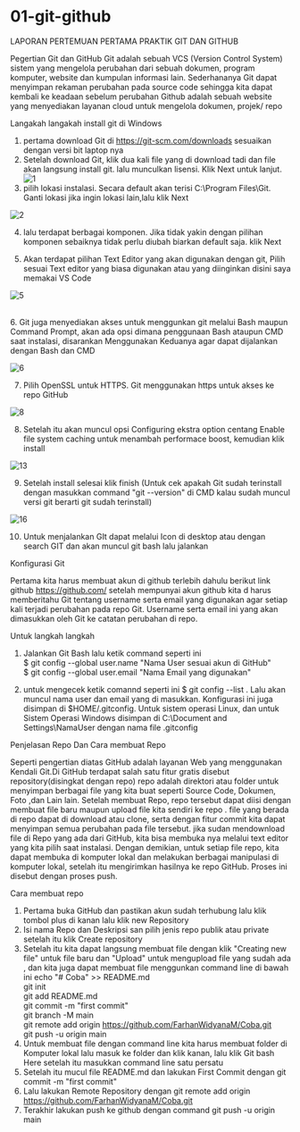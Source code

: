 # 01-git-github
LAPORAN PERTEMUAN PERTAMA
PRAKTIK GIT DAN GITHUB

Pegertian Git dan GitHub 
Git adalah sebuah VCS (Version Control System)  sistem yang mengelola perubahan dari sebuah dokumen, program komputer, website dan kumpulan informasi lain. Sederhananya  Git dapat menyimpan rekaman perubahan pada source code sehingga kita dapat kembali ke keadaan sebelum perubahan
Github adalah sebuah website yang menyediakan layanan cloud untuk mengelola dokumen, projek/ repo 

Langakah langakah install git di Windows
1. pertama download Git di https://git-scm.com/downloads sesuaikan dengan versi bit laptop nya
2. Setelah download Git, klik dua kali file yang di download tadi dan file akan langsung install git. lalu munculkan lisensi. Klik Next untuk lanjut. <br>
![1](https://user-images.githubusercontent.com/91450726/135224602-234f368b-23b4-4ea5-bc48-f89e6395ad02.png)
3. pilih lokasi instalasi. Secara default akan terisi C:\Program Files\Git. Ganti lokasi jika ingin lokasi lain,lalu klik Next <br>

![2](https://user-images.githubusercontent.com/91450726/135228639-4c37b54d-0140-4172-9fa6-ad9b8605d0c8.png)

4. lalu terdapat berbagai komponen. Jika tidak yakin dengan pilihan komponen sebaiknya tidak perlu diubah biarkan default saja. klik Next <br>

5. Akan terdapat pilihan Text Editor yang akan digunakan dengan git, Pilih sesuai Text editor yang biasa digunakan atau yang diinginkan disini saya memakai VS Code <br>

![5](https://user-images.githubusercontent.com/91450726/135225542-36171a49-ed2b-40e3-9207-d5ee8faaadb6.png)

<br>
6. Git juga menyediakan akses untuk menggunkan git melalui Bash maupun Command Prompt, akan ada opsi dimana penggunaan Bash ataupun CMD  saat instalasi, disarankan Menggunakan Keduanya agar dapat dijalankan dengan Bash dan CMD <br>

![6](https://user-images.githubusercontent.com/91450726/135228661-54659425-8c1a-49c9-a840-a13144e490bf.png)

7. Pilih OpenSSL untuk HTTPS. Git menggunakan https untuk akses ke repo GitHub <br>

![8](https://user-images.githubusercontent.com/91450726/135225869-b4a2add3-2f37-4ea4-a656-cbebd67933eb.png)

8. Setelah itu akan muncul opsi Configuring ekstra option centang Enable file system caching untuk menambah performace boost, kemudian klik install<br> 

![13](https://user-images.githubusercontent.com/91450726/135226095-f83e7de6-3ce2-40a7-bd77-ef00613fd20d.png)

9. Setelah install selesai klik finish (Untuk cek apakah Git sudah terinstall dengan masukkan command "git --version" di CMD kalau sudah muncul versi git berarti git sudah terinstall) <br>

![16](https://user-images.githubusercontent.com/91450726/135226774-31b3336a-ce12-451a-9e38-1db2830548c5.png)

10. Untuk menjalankan GIt dapat melalui Icon di desktop atau dengan search GIT dan akan muncul git bash lalu jalankan<br> 

Konfigurasi Git 

Pertama kita harus membuat akun di github terlebih dahulu berikut link github https://github.com/ setelah mempunyai akun github kita d harus memberitahu Git tentang username serta email yang digunakan agar setiap kali terjadi perubahan pada repo Git. Username serta email ini yang akan dimasukkan oleh Git ke catatan perubahan di repo. 

Untuk langkah langkah 
1. Jalankan Git Bash lalu ketik command seperti ini <br>$ git config --global user.name "Nama User sesuai akun di GitHub"<br>
$ git config --global user.email "Nama Email yang digunakan"

2. untuk mengecek ketik comannd seperti ini $ git config --list . Lalu akan muncul nama user dan email yang di masukkan. Konfigurasi ini juga disimpan di $HOME/.gitconfig. Untuk sistem operasi Linux, dan untuk Sistem Operasi Windows disimpan di C:\Document and Settings\NamaUser dengan nama file .gitconfig

Penjelasan Repo Dan Cara membuat Repo

Seperti pengertian diatas GitHub adalah layanan Web yang menggunakan Kendali Git.Di GitHub terdapat salah satu fitur gratis disebut repository(disingkat dengan repo) repo adalah direktori atau folder untuk menyimpan berbagai file yang kita buat seperti Source Code, Dokumen, Foto ,dan Lain lain. Setelah membuat Repo, repo tersebut dapat diisi dengan membuat file baru maupun upload file kita sendiri ke repo . file yang berada di repo dapat di download atau clone, serta dengan fitur commit kita dapat menyimpan semua perubahan pada file tersebut. jika sudan mendownload file di Repo yang ada dari GitHub, kita bisa membuka nya melalui text editor yang kita pilih saat instalasi. Dengan demikian, untuk setiap file repo, kita dapat membuka di komputer lokal dan melakukan berbagai manipulasi di komputer lokal, setelah itu mengirimkan hasilnya ke repo GitHub. Proses ini disebut dengan proses push.     

Cara membuat repo

1. Pertama buka GitHub dan pastikan akun sudah terhubung lalu klik tombol plus di kanan lalu klik new Repository
2. Isi nama Repo dan Deskripsi san pilih jenis repo publik atau private setelah itu klik Create repository
3. Setelah itu kita dapat langsung membuat file dengan klik "Creating new file" untuk file baru dan "Upload" untuk mengupload file yang sudah ada , dan kita juga dapat membuat file menggunkan command line di bawah ini
    echo "# Coba" >> README.md<br>
    git init<br>
    git add README.md<br>
    git commit -m "first commit"<br>
    git branch -M main<br>
    git remote add origin https://github.com/FarhanWidyanaM/Coba.git<br>
    git push -u origin main<br>
4. Untuk membuat file dengan command line kita harus membuat folder di Komputer lokal lalu masuk ke folder dan klik kanan, lalu klik Git bash Here setelah itu masukkan command line satu persatu 
5. Setelah itu mucul file README.md dan lakukan First Commit dengan  git commit -m "first commit"
6. Lalu lakukan Remote Repository dengan  git remote add origin https://github.com/FarhanWidyanaM/Coba.git
7. Terakhir lakukan push ke github dengan command git push -u origin main 

